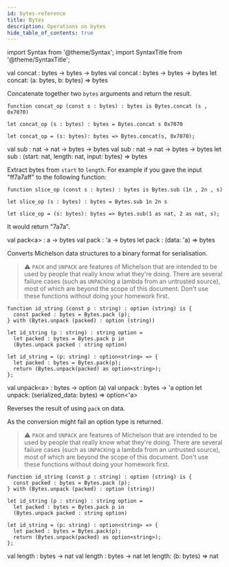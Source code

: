 ```yaml
---
id: bytes-reference
title: Bytes
description: Operations on bytes
hide_table_of_contents: true
---
```


import Syntax from '@theme/Syntax';
import SyntaxTitle from '@theme/SyntaxTitle';

<SyntaxTitle syntax="pascaligo">
val concat : bytes -> bytes -> bytes
</SyntaxTitle>
<SyntaxTitle syntax="cameligo">
val concat : bytes -> bytes -> bytes
</SyntaxTitle>
<SyntaxTitle syntax="jsligo">
let concat: (a: bytes, b: bytes) => bytes
</SyntaxTitle>


Concatenate together two `bytes` arguments and return the result.

<Syntax syntax="pascaligo">

```pascaligo
function concat_op (const s : bytes) : bytes is Bytes.concat (s , 0x7070)
```

</Syntax>
<Syntax syntax="cameligo">

```cameligo
let concat_op (s : bytes) : bytes = Bytes.concat s 0x7070
```

</Syntax>
<Syntax syntax="jsligo">

```jsligo
let concat_op = (s: bytes): bytes => Bytes.concat(s, 0x7070);
```

</Syntax>

<SyntaxTitle syntax="pascaligo">
val sub : nat -> nat -> bytes -> bytes
</SyntaxTitle>
<SyntaxTitle syntax="cameligo">
val sub : nat -> nat -> bytes -> bytes
</SyntaxTitle>
<SyntaxTitle syntax="jsligo">
let sub : (start: nat, length: nat, input: bytes) => bytes
</SyntaxTitle>

Extract bytes from `start` to `length`. For example if you gave the
input "ff7a7aff" to the following function:

<Syntax syntax="pascaligo">

```pascaligo
function slice_op (const s : bytes) : bytes is Bytes.sub (1n , 2n , s)
```

</Syntax>
<Syntax syntax="cameligo">

```cameligo
let slice_op (s : bytes) : bytes = Bytes.sub 1n 2n s
```

</Syntax>
<Syntax syntax="jsligo">

```
let slice_op = (s: bytes): bytes => Bytes.sub(1 as nat, 2 as nat, s);
```

</Syntax>

It would return "7a7a".

<SyntaxTitle syntax="pascaligo">
val pack&lt;a&gt; : a -> bytes
</SyntaxTitle>
<SyntaxTitle syntax="cameligo">
val pack : 'a -> bytes
</SyntaxTitle>
<SyntaxTitle syntax="jsligo">
let pack : (data: &apos;a) => bytes
</SyntaxTitle>

Converts Michelson data structures to a binary format for serialisation.

> ⚠️ `PACK` and `UNPACK` are features of Michelson that are intended to be used by people that really know what they're doing. There are several failure cases (such as `UNPACK`ing a lambda from an untrusted source), most of which are beyond the scope of this document. Don't use these functions without doing your homework first.



<Syntax syntax="pascaligo">

```pascaligo
function id_string (const p : string) : option (string) is {
  const packed : bytes = Bytes.pack (p);
} with (Bytes.unpack (packed) : option (string))
```

</Syntax>
<Syntax syntax="cameligo">

```cameligo
let id_string (p : string) : string option =
  let packed : bytes = Bytes.pack p in
  (Bytes.unpack packed : string option)
```

</Syntax>
<Syntax syntax="jsligo">

```jsligo group=pack
let id_string = (p: string) : option<string> => {
  let packed : bytes = Bytes.pack(p);
  return (Bytes.unpack(packed) as option<string>);
};
```

</Syntax>


<SyntaxTitle syntax="pascaligo">
val unpack&lt;a&gt; : bytes -> option (a)
</SyntaxTitle>
<SyntaxTitle syntax="cameligo">
val unpack : bytes -> 'a option
</SyntaxTitle>
<SyntaxTitle syntax="jsligo">
let unpack: (serialized_data: bytes) => option&lt;&apos;a&gt;
</SyntaxTitle>

Reverses the result of using `pack` on data.

As the conversion might fail an option type is returned.

> ⚠️ `PACK` and `UNPACK` are features of Michelson that are intended to be used by people that really know what they're doing. There are several failure cases (such as `UNPACK`ing a lambda from an untrusted source), most of which are beyond the scope of this document. Don't use these functions without doing your homework first.



<Syntax syntax="pascaligo">

```pascaligo
function id_string (const p : string) : option (string) is {
  const packed : bytes = Bytes.pack (p);
} with (Bytes.unpack (packed) : option (string))
```

</Syntax>
<Syntax syntax="cameligo">

```cameligo
let id_string (p : string) : string option =
  let packed : bytes = Bytes.pack p in
  (Bytes.unpack packed : string option)
```

</Syntax>
<Syntax syntax="jsligo">

```jsligo
let id_string = (p: string) : option<string> => {
  let packed : bytes = Bytes.pack(p);
  return (Bytes.unpack(packed) as option<string>);
};
```

</Syntax>

<SyntaxTitle syntax="pascaligo">
val length : bytes -> nat
</SyntaxTitle>
<SyntaxTitle syntax="cameligo">
val length : bytes -> nat
</SyntaxTitle>
<SyntaxTitle syntax="jsligo">
let length: (b: bytes) => nat
</SyntaxTitle>
